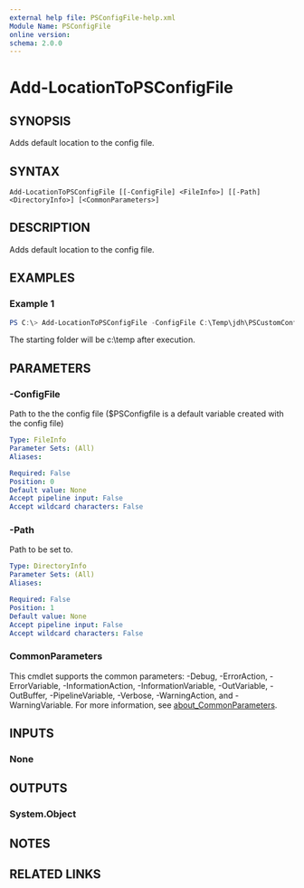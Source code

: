 ```yaml
---
external help file: PSConfigFile-help.xml
Module Name: PSConfigFile
online version:
schema: 2.0.0
---
```


# Add-LocationToPSConfigFile

## SYNOPSIS
Adds default location to the config file. 

## SYNTAX

```
Add-LocationToPSConfigFile [[-ConfigFile] <FileInfo>] [[-Path] <DirectoryInfo>] [<CommonParameters>]
```

## DESCRIPTION

Adds default location to the config file. 

## EXAMPLES

### Example 1

```powershell
PS C:\> Add-LocationToPSConfigFile -ConfigFile C:\Temp\jdh\PSCustomConfig.json -Path c:\temp
```

The starting folder will be c:\temp after execution.

## PARAMETERS

### -ConfigFile
Path to the the config file ($PSConfigfile is a default variable created with the config file)

```yaml
Type: FileInfo
Parameter Sets: (All)
Aliases:

Required: False
Position: 0
Default value: None
Accept pipeline input: False
Accept wildcard characters: False
```

### -Path
Path to be set to.

```yaml
Type: DirectoryInfo
Parameter Sets: (All)
Aliases:

Required: False
Position: 1
Default value: None
Accept pipeline input: False
Accept wildcard characters: False
```

### CommonParameters
This cmdlet supports the common parameters: -Debug, -ErrorAction, -ErrorVariable, -InformationAction, -InformationVariable, -OutVariable, -OutBuffer, -PipelineVariable, -Verbose, -WarningAction, and -WarningVariable. For more information, see [about_CommonParameters](http://go.microsoft.com/fwlink/?LinkID=113216).

## INPUTS

### None

## OUTPUTS

### System.Object
## NOTES

## RELATED LINKS
